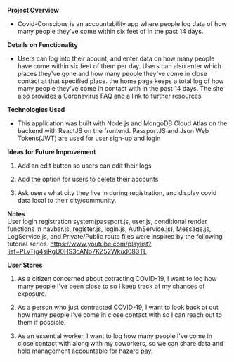 **Project Overview**  
- Covid-Conscious is an accountability app where people log data of how many people they've come within six feet of in the past 14 days.   

**Details on Functionality**
- Users can log into their acount, and enter data on how many people have come within six feet of them per day. Users can also enter which places they've gone and how many people they've come in close contact at that specified place. the home page keeps a total log of how many people they've come in contact with in the past 14 days. The site also provides a Coronavirus FAQ and a link to further resources

**Technologies Used**  
- This application was built with Node.js and MongoDB Cloud Atlas on the backend with ReactJS on the frontend. PassportJS and Json Web Tokens(JWT) are used for user sign-up and login 

**Ideas for Future Improvement**  
1. Add an edit button so users can edit their logs

2. Add the option for users to delete their accounts

3. Ask users what city they live in during registration, and display covid data local to their city/community.  
  
**Notes**  
User login registration system(passport.js, user.js, conditional render functions in navbar.js, register.js, login.js, AuthService.js), Message.js, LogService.js, and Private/Public route files were inspired by the following tutorial series. https://www.youtube.com/playlist?list=PLvTjg4siRgU0HS3cANo7KZ52Wkud083TL
  
**User Stores**  
1.  As a citizen concerned about cotracting COVID-19, I want to log how many people I've been close to so I keep track of my chances of exposure.  

2.  As a person who just contracted COVID-19, I want to look back at out how many people I've come in close contact with so I can reach out to them if possible.  

3.  As an essential worker, I want to log how many people I've come in close contact with along with my coworkers, so we can share data and hold management accountable for hazard pay.  
